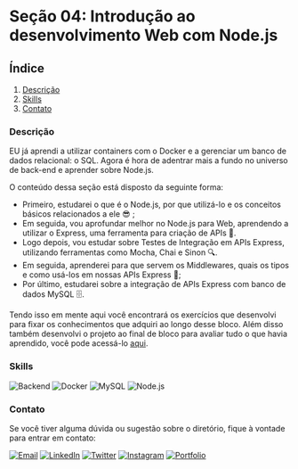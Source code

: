 # Seção 04: Introdução ao desenvolvimento Web com Node.js

## Índice

1. [Descrição](#descrição)
2. [Skills](#skills)
3. [Contato](#contato)

### Descrição

EU já aprendi a utilizar containers com o Docker e a gerenciar um banco de dados relacional: o SQL. Agora é hora de adentrar mais a fundo no universo de back-end e aprender sobre Node.js.

O conteúdo dessa seção está disposto da seguinte forma:
  - Primeiro, estudarei o que é o Node.js, por que utilizá-lo e os conceitos básicos relacionados a ele 😎 ;
  - Em seguida, vou aprofundar melhor no Node.js para Web, aprendendo a utilizar o Express, uma ferramenta para criação de APIs 🔧.
  - Logo depois, vou estudar sobre Testes de Integração em APIs Express, utilizando ferramentas como Mocha, Chai e Sinon 🔍.
  - Em seguida, aprenderei para que servem os Middlewares, quais os tipos e como usá-los em nossas APIs Express 👀;
  - Por último, estudarei sobre a integração de APIs Express com banco de dados MySQL 🗄️.

Tendo isso em mente aqui você encontrará os exercícios que desenvolvi para fixar os conhecimentos que adquiri ao longo desse bloco. Além disso também desenvolvi o projeto ao final de bloco para avaliar tudo o que havia aprendido, você pode acessá-lo [aqui](https://github.com/righigor/trybe-exercicios/tree/main/03-Back-End/Secao04-Intro-Desenvolvimento-Web-com-NodeJS/Dia06-Projeto-Talk-Manager).

### Skills

![Backend](https://img.shields.io/badge/Backend-333333?style=for-the-badge)
![Docker](https://img.shields.io/badge/Docker-2496ED?style=for-the-badge&logo=docker&logoColor=white)
![MySQL](https://img.shields.io/badge/MySQL-4479A1?style=for-the-badge&logo=mysql&logoColor=white)
![Node.js](https://img.shields.io/badge/Node.js-43853D?style=for-the-badge&logo=node.js&logoColor=white)

### Contato

Se você tiver alguma dúvida ou sugestão sobre o diretório, fique à vontade para entrar em contato:

[![Email](https://img.shields.io/badge/Email-D14836?style=for-the-badge&logo=gmail&logoColor=white)](mailto:righigordev@gmail.com)
[![LinkedIn](https://img.shields.io/badge/LinkedIn-0077B5?style=for-the-badge&logo=linkedin&logoColor=white)](https://www.linkedin.com/in/igor-righi/) [![Twitter](https://img.shields.io/badge/Twitter-1DA1F2?style=for-the-badge&logo=twitter&logoColor=white)](https://twitter.com/righigor) [![Instagram](https://img.shields.io/badge/Instagram-E4405F?style=for-the-badge&logo=instagram&logoColor=white)](https://www.instagram.com/righigor/) [![Portfolio](https://img.shields.io/badge/Portfolio-9cf?style=for-the-badge&logo=appveyor&logoColor=white)](https://righigordev.netlify.app/)